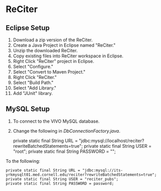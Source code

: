 # ReCiter

## Eclipse Setup
1. Download a zip version of the ReCiter.
2. Create a Java Project in Eclipse named "ReCiter."
3. Unzip the downloaded ReCiter.
4. Copy existing files into ReCiter workspace in Eclipse.
5. Right Click "ReCiter" project in Eclipse.
6. Select "Configure."
7. Select "Convert to Maven Project."
8. Right Click "ReCiter."
9. Select "Build Path."
10. Select "Add Library."
11. Add "JUnit" library.

## MySQL Setup
1. To connect to the VIVO MySQL database.
2. Change the following in *DbConnectionFactory.java*.

	private static final String URL = "jdbc:mysql://localhost/reciter?rewriteBatchedStatements=true";
	private static final String USER = "root";
	private static final String PASSWORD = "";
	
To the following:

	private static final String URL = "jdbc:mysql://its-yrkmysqlt01.med.cornell.edu/reciter?rewriteBatchedStatements=true";
	private static final String USER = "reciter_pubs";
	private static final String PASSWORD = password;



